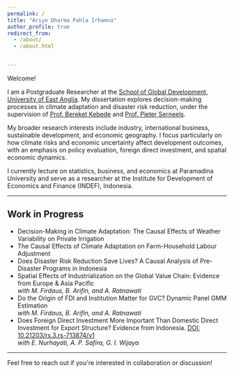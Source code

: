 ```yaml
---
permalink: /
title: "Ariyo Dharma Pahla Irhamna"
author_profile: true
redirect_from: 
  - /about/
  - /about.html


---
```

Welcome!

I am a Postgraduate Researcher at the [School of Global Development, University of East Anglia](https://www.uea.ac.uk/about/school-of-global-development). My dissertation explores decision-making processes in climate adaptation and disaster risk reduction, under the supervision of [Prof. Bereket Kebede](https://sites.google.com/view/bereket-kebede/profile) and [Prof. Pieter Serneels](https://sites.google.com/site/pieterserneels/about-me?authuser=0).

My broader research interests include industry, international business, sustainable development, and economic geography. I focus particularly on how climate risks and economic uncertainty affect development outcomes, with an emphasis on policy evaluation, foreign direct investment, and spatial economic dynamics.

I currently lecture on statistics, business, and economics at Paramadina University and serve as a researcher at the Institute for Development of Economics and Finance (INDEF), Indonesia.


---

## Work in Progress

- Decision-Making in Climate Adaptation: The Causal Effects of Weather Variability on Private Irrigation
- The Causal Effects of Climate Adaptation on Farm-Household Labour Adjustment
- Does Disaster Risk Reduction Save Lives? A Causal Analysis of Pre-Disaster Programs in Indonesia
- Spatial Effects of Industrialization on the Global Value Chain: Evidence from Europe & Asia Pacific  
  _with M. Firdaus, B. Arifin, and A. Ratnawati_
- Do the Origin of FDI and Institution Matter for GVC? Dynamic Panel GMM Estimation  
  _with M. Firdaus, B. Arifin, and A. Ratnawati_
- Does Foreign Direct Investment More Important Than Domestic Direct Investment for Export Structure? Evidence from Indonesia. [DOI: 10.21203/rs.3.rs-713874/v1](https://doi.org/10.21203/rs.3.rs-713874/v1)  
  _with E. Nurhayati, A. P. Safira, G. I. Wijaya_ 

---


Feel free to reach out if you're interested in collaboration or discussion!

